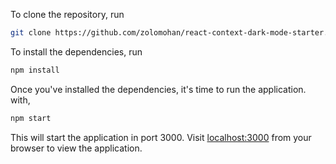To clone the repository, run

```bash
git clone https://github.com/zolomohan/react-context-dark-mode-starter.git
```

To install the dependencies, run

```bash
npm install
```

Once you've installed the dependencies, it's time to run the application. with,

```bash
npm start
```

This will start the application in port 3000. Visit [localhost:3000](https://localhost:3000) from your browser to view the application.
